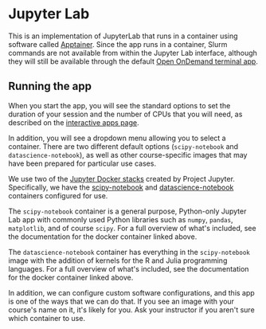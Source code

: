 # Jupyter Lab

This is an implementation of JupyterLab that runs in a container using software
called [Apptainer](https://apptainer.org/). Since the app runs in a container,
Slurm commands are not available from within the Jupyter Lab interface, although
they will still be available through the default [Open OnDemand terminal
app](terminal.md).

## Running the app

When you start the app, you will see the standard options to set the duration of
your session and the number of CPUs that you will need, as described on the
[interactive apps page](interactive-apps.md).

In addition, you will see a dropdown menu allowing you to select a container.
There are two different default options (`scipy-notebook` and
`datascience-notebook`), as well as other course-specific images that may have
been prepared for particular use cases.

We use two of the [Jupyter Docker
stacks](https://jupyter-docker-stacks.readthedocs.io/en/latest/index.html)
created by Project Jupyter. Specifically, we have the
[scipy-notebook](https://jupyter-docker-stacks.readthedocs.io/en/latest/using/selecting.html#jupyter-scipy-notebook)
and
[datascience-notebook](https://jupyter-docker-stacks.readthedocs.io/en/latest/using/selecting.html#jupyter-datascience-notebook)
containers configured for use.

The `scipy-notebook` container is a general purpose, Python-only Jupyter Lab app
with commonly used Python libraries such as `numpy`, `pandas`, `matplotlib`, and
of course `scipy`. For a full overview of what's included, see the documentation
for the docker container linked above.

The `datascience-notebook` container has everything in the `scipy-notebook`
image with the addition of kernels for the R and Julia programming languages.
For a full overview of what's included, see the documentation for the docker
container linked above.

In addition, we can configure custom software configurations, and this app is
one of the ways that we can do that. If you see an image with your course's name
on it, it's likely for you. Ask your instructor if you aren't sure which
container to use.
